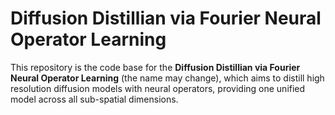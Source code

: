 # Diffusion Distillian via Fourier Neural Operator Learning

This repository is the code base for the **Diffusion Distillian via Fourier Neural Operator Learning** (the name may change), which aims to distill high resolution diffusion models with neural operators, providing one unified model across all sub-spatial dimensions.
